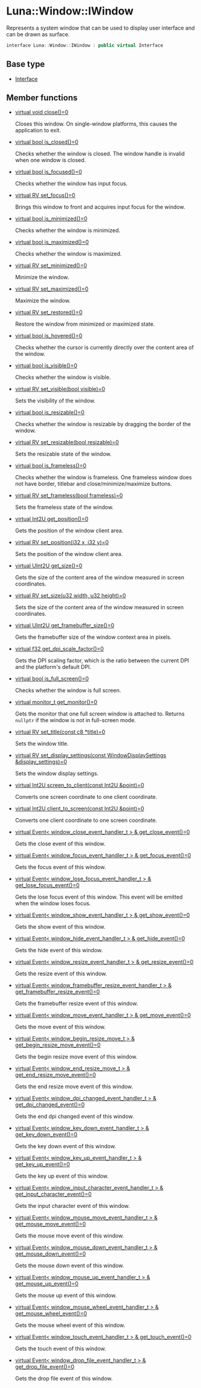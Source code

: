 # Luna::Window::IWindow
Represents a system window that can be used to display user interface and can be drawn as surface. 

```c++
interface Luna::Window::IWindow : public virtual Interface
```

## Base type
* [Interface](struct_luna_1_1_interface.md)
## Member functions
* [virtual void close()=0](struct_luna_1_1_window_1_1_i_window_1af6ee7eacbde6b379b68d954e44f6e549.md)

    Closes this window. On single-window platforms, this causes the application to exit. 

* [virtual bool is_closed()=0](struct_luna_1_1_window_1_1_i_window_1ab389487cda294f9831ec97f51a8c1239.md)

    Checks whether the window is closed. The window handle is invalid when one window is closed. 

* [virtual bool is_focused()=0](struct_luna_1_1_window_1_1_i_window_1a638894f431c7b71bec6ea4f1e1ab611e.md)

    Checks whether the window has input focus. 

* [virtual RV set_focus()=0](struct_luna_1_1_window_1_1_i_window_1a90629685caf185a56d3d7014e0193149.md)

    Brings this window to front and acquires input focus for the window. 

* [virtual bool is_minimized()=0](struct_luna_1_1_window_1_1_i_window_1ade46e6ea5b89470a7ba1aff69f84b75c.md)

    Checks whether the window is minimized. 

* [virtual bool is_maximized()=0](struct_luna_1_1_window_1_1_i_window_1a2974797fb50bbdfe4e2f2593f60b32eb.md)

    Checks whether the window is maximized. 

* [virtual RV set_minimized()=0](struct_luna_1_1_window_1_1_i_window_1a5e18ae2fc2e78c6faa58158bff41b26c.md)

    Minimize the window. 

* [virtual RV set_maximized()=0](struct_luna_1_1_window_1_1_i_window_1a770823d0ec593012ed17ed00a30978e4.md)

    Maximize the window. 

* [virtual RV set_restored()=0](struct_luna_1_1_window_1_1_i_window_1aa10ee5f4d9171d0782ce08b0a1776b7a.md)

    Restore the window from minimized or maximized state. 

* [virtual bool is_hovered()=0](struct_luna_1_1_window_1_1_i_window_1a0780ed4e322b8db10129b2ddd7c6c466.md)

    Checks whether the cursor is currently directly over the content area of the window. 

* [virtual bool is_visible()=0](struct_luna_1_1_window_1_1_i_window_1aa8edf0d24fe5bde9fd8faf533326b250.md)

    Checks whether the window is visible. 

* [virtual RV set_visible(bool visible)=0](struct_luna_1_1_window_1_1_i_window_1a165469e3524d03378322d988719ccb72.md)

    Sets the visibility of the window. 

* [virtual bool is_resizable()=0](struct_luna_1_1_window_1_1_i_window_1acc722d4eaefdc679b06dc2c0a576afce.md)

    Checks whether the window is resizable by dragging the border of the window. 

* [virtual RV set_resizable(bool resizable)=0](struct_luna_1_1_window_1_1_i_window_1a398b2ae9b9d43a2354140be4f5fffaf2.md)

    Sets the resizable state of the window. 

* [virtual bool is_frameless()=0](struct_luna_1_1_window_1_1_i_window_1a579814f3685b3c9df436a67337062635.md)

    Checks whether the window is frameless. One frameless window does not have border, titlebar and close/minimize/maximize buttons. 

* [virtual RV set_frameless(bool frameless)=0](struct_luna_1_1_window_1_1_i_window_1ae98487512480fec45a23144a2348d6f4.md)

    Sets the frameless state of the window. 

* [virtual Int2U get_position()=0](struct_luna_1_1_window_1_1_i_window_1ad020ca1f0bf75e0c3767277c4bfd2cf1.md)

    Gets the position of the window client area. 

* [virtual RV set_position(i32 x, i32 y)=0](struct_luna_1_1_window_1_1_i_window_1a0bdb9f1aaa575f2e905c5add6bb0ce8f.md)

    Sets the position of the window client area. 

* [virtual UInt2U get_size()=0](struct_luna_1_1_window_1_1_i_window_1ac50b4bb5ecacd4f266f68f2894dc7502.md)

    Gets the size of the content area of the window measured in screen coordinates. 

* [virtual RV set_size(u32 width, u32 height)=0](struct_luna_1_1_window_1_1_i_window_1ab9110dcacc3ebd439497f877b453e78a.md)

    Sets the size of the content area of the window measured in screen coordinates. 

* [virtual UInt2U get_framebuffer_size()=0](struct_luna_1_1_window_1_1_i_window_1a7d1a3d760ad25aedb7ceb6f4a2545613.md)

    Gets the framebuffer size of the window context area in pixels. 

* [virtual f32 get_dpi_scale_factor()=0](struct_luna_1_1_window_1_1_i_window_1ae797fb280d215ff8868090e526c38fce.md)

    Gets the DPI scaling factor, which is the ratio between the current DPI and the platform's default DPI. 

* [virtual bool is_full_screen()=0](struct_luna_1_1_window_1_1_i_window_1a3e213171fe5e23d612b52ab4cd7d24e2.md)

    Checks whether the window is full screen. 

* [virtual monitor_t get_monitor()=0](struct_luna_1_1_window_1_1_i_window_1a3f197fe9169a6217d0bb6ef6d5b15eb0.md)

    Gets the monitor that one full screen window is attached to. Returns `nullptr` if the window is not in full-screen mode. 

* [virtual RV set_title(const c8 *title)=0](struct_luna_1_1_window_1_1_i_window_1a94b2449acbb8428d0cc80ec1d025b7f9.md)

    Sets the window title. 

* [virtual RV set_display_settings(const WindowDisplaySettings &display_settings)=0](struct_luna_1_1_window_1_1_i_window_1a25ccecb6822252934729664e253ccbc6.md)

    Sets the window display settings. 

* [virtual Int2U screen_to_client(const Int2U &point)=0](struct_luna_1_1_window_1_1_i_window_1aaf5b0070cfc3150e088e336ebe6698dc.md)

    Converts one screen coordinate to one client coordinate. 

* [virtual Int2U client_to_screen(const Int2U &point)=0](struct_luna_1_1_window_1_1_i_window_1a49f863c06b794dd2c5113c781955db48.md)

    Converts one client coordinate to one screen coordinate. 

* [virtual Event< window_close_event_handler_t > & get_close_event()=0](struct_luna_1_1_window_1_1_i_window_1a7ac867511ced89dbe23482e0ce6ea1ea.md)

    Gets the close event of this window. 

* [virtual Event< window_focus_event_handler_t > & get_focus_event()=0](struct_luna_1_1_window_1_1_i_window_1a1e493fd43ea77350e3df84dce6fa71f6.md)

    Gets the focus event of this window. 

* [virtual Event< window_lose_focus_event_handler_t > & get_lose_focus_event()=0](struct_luna_1_1_window_1_1_i_window_1aafaba799a84964425d67185148d5d8ed.md)

    Gets the lose focus event of this window. This event will be emitted when the window loses focus. 

* [virtual Event< window_show_event_handler_t > & get_show_event()=0](struct_luna_1_1_window_1_1_i_window_1a8550133fa01a9891ea3d8bd3ac78535c.md)

    Gets the show event of this window. 

* [virtual Event< window_hide_event_handler_t > & get_hide_event()=0](struct_luna_1_1_window_1_1_i_window_1a501108314e4878c64c73fe4af1f2d016.md)

    Gets the hide event of this window. 

* [virtual Event< window_resize_event_handler_t > & get_resize_event()=0](struct_luna_1_1_window_1_1_i_window_1a7c293102d28307cfc2ccfeda1d930277.md)

    Gets the resize event of this window. 

* [virtual Event< window_framebuffer_resize_event_handler_t > & get_framebuffer_resize_event()=0](struct_luna_1_1_window_1_1_i_window_1aa139c90488d0bf46e81725a4141c03f3.md)

    Gets the framebuffer resize event of this window. 

* [virtual Event< window_move_event_handler_t > & get_move_event()=0](struct_luna_1_1_window_1_1_i_window_1a8b64faecae9dc58137a76ace71b2dea7.md)

    Gets the move event of this window. 

* [virtual Event< window_begin_resize_move_t > & get_begin_resize_move_event()=0](struct_luna_1_1_window_1_1_i_window_1a007fd8ba54f7fbcf6082940ea4f4a457.md)

    Gets the begin resize move event of this window. 

* [virtual Event< window_end_resize_move_t > & get_end_resize_move_event()=0](struct_luna_1_1_window_1_1_i_window_1a897eaff9f8b5d88fcd2b0a574b4ba5e8.md)

    Gets the end resize move event of this window. 

* [virtual Event< window_dpi_changed_event_handler_t > & get_dpi_changed_event()=0](struct_luna_1_1_window_1_1_i_window_1a5f81b7bbae803ae0a424aec1df54553a.md)

    Gets the end dpi changed event of this window. 

* [virtual Event< window_key_down_event_handler_t > & get_key_down_event()=0](struct_luna_1_1_window_1_1_i_window_1ac611625fa262cfaf5e629189b4a2a83f.md)

    Gets the key down event of this window. 

* [virtual Event< window_key_up_event_handler_t > & get_key_up_event()=0](struct_luna_1_1_window_1_1_i_window_1aa9357873b6affee51e9a82df9e9958b9.md)

    Gets the key up event of this window. 

* [virtual Event< window_input_character_event_handler_t > & get_input_character_event()=0](struct_luna_1_1_window_1_1_i_window_1a279ff04af4c5748e44f520aa36ecee97.md)

    Gets the input character event of this window. 

* [virtual Event< window_mouse_move_event_handler_t > & get_mouse_move_event()=0](struct_luna_1_1_window_1_1_i_window_1a355ab3c7b8745603e2855d52f0556d0a.md)

    Gets the mouse move event of this window. 

* [virtual Event< window_mouse_down_event_handler_t > & get_mouse_down_event()=0](struct_luna_1_1_window_1_1_i_window_1ae685cc5edb080161393bc77919fe421d.md)

    Gets the mouse down event of this window. 

* [virtual Event< window_mouse_up_event_handler_t > & get_mouse_up_event()=0](struct_luna_1_1_window_1_1_i_window_1ac95afcc9b8632f97c54bba591774ce8e.md)

    Gets the mouse up event of this window. 

* [virtual Event< window_mouse_wheel_event_handler_t > & get_mouse_wheel_event()=0](struct_luna_1_1_window_1_1_i_window_1a568577c55a5b8b589f1a776d8228bf7f.md)

    Gets the mouse wheel event of this window. 

* [virtual Event< window_touch_event_handler_t > & get_touch_event()=0](struct_luna_1_1_window_1_1_i_window_1aa0936cdc0b127997c58291e0477971a6.md)

    Gets the touch event of this window. 

* [virtual Event< window_drop_file_event_handler_t > & get_drop_file_event()=0](struct_luna_1_1_window_1_1_i_window_1a5174d0c15f91591c09ed85c0d84e05c8.md)

    Gets the drop file event of this window. 

